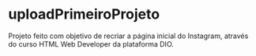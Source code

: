 # uploadPrimeiroProjeto
Projeto feito com objetivo de recriar a página inicial do Instagram, através do curso HTML Web Developer da plataforma DIO.
